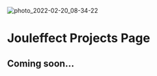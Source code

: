 ![photo_2022-02-20_08-34-22](https://user-images.githubusercontent.com/53179989/154842551-35382154-0288-45dd-b8cb-ea91c1ff9136.jpg)
# Jouleffect Projects Page 
## Coming soon...
